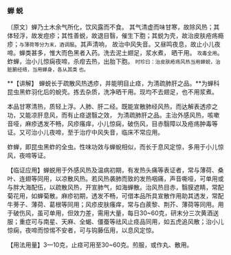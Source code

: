 ### 蝉 蜕

〔原文〕蝉乃土木余气所化，饮风露而不食。
其气清虚而味甘寒，故除风热；其体轻浮，故发痘疹；其性善蜕，故退目翳，催生下胞；其蜕为壳，故治皮肤疮疡瘾疹；<small>与薄荷等分为末，酒调服</small>。其声清响，
故治中风失音。又昼鸣夜息，故止小儿夜啼。蝉类甚多，惟大而色黑者入药。洗去泥土翅足，浆水煮，
晒干用。 <small>攻毒全用</small>。
蚱蝉，治小儿惊痫夜啼，杀疳去热，出胎下胞。
<small>时珍曰：治皮肤疮疡风热当用蝉蜕，治脏腑经络，当用蝉身，各从其类
也。</small>

**【讲解】 蝉蜕长于疏散风热透疹，并能明目止痉，为清疏肺肝之品。**为蝉科昆虫黑蚱羽化后的蛻壳。拣去杂质，洗净晒干用。现均不去翅足，也不用浆煮。

本品甘寒清热，质轻上浮。人肺、肝二经。既能宣散肺经风热，而达解表透疹之功，又能凉肝息风，而有止痉退翳之效，
为清疏肺肝之品。主治外感风热，咳嗽音哑，麻疹透发不畅，风疹瘙痒，小儿惊痫，破伤风，目赤翳障以及疮疡肿毒等证。又可治小儿夜啼，至于治疗中风失音，临床不常应用。

蚱蝉，即昆虫黑蚱的全虫。性味功效与蝉蛻相似，而长于息风定惊，多用于小儿惊风，夜啼等证。

【临证应用】蝉蜕用于外感风热及温病初期，有发热头痛等表证者，常与薄荷、桑叶、连翅等同用，以凉散风热。若风热袭肺而致的发热咽痛，声音嘶哑，可单用或与胖大海配伍，以疏散风热，开宣肺气，如海蝉散。治风热目赤，翳膜遮睛，常配菊花用，如蝉菊散。麻疹初期，透发不畅，可借本品所具宣散作用助其透发，常配牛蒡子、薄荷、葛根等同用；风疹皮肤瘙痒，常与白蒺黎、荆芥、薄荷等同用。用于破伤风，虽可单用，但效力差，需用大量，每日30~60克，研末分三次黄酒送服；重症可与南星、天麻、全蝎、僵蚕等祛风止痉品同用，如五虎追风散；治小儿惊痫，夜啼而惊惕不安者，可与钩藤伍用，以息风定惊。

【用法用量】3—10克，止痉可用至30~60克。煎服，或作丸、散用。
